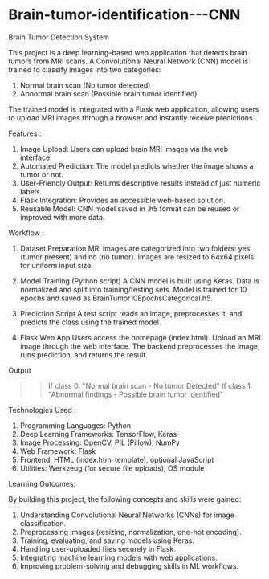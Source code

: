 # Brain-tumor-identification---CNN
Brain Tumor Detection System

This project is a deep learning–based web application that detects brain tumors from MRI scans. A Convolutional Neural Network (CNN) model is trained to classify images into two categories:

 1. Normal brain scan (No tumor detected)
 2. Abnormal brain scan (Possible brain tumor identified)

The trained model is integrated with a Flask web application, allowing users to upload MRI images through a browser and instantly receive predictions.

Features :

1. Image Upload: Users can upload brain MRI images via the web interface.
2. Automated Prediction: The model predicts whether the image shows a tumor or not.
3. User-Friendly Output: Returns descriptive results instead of just numeric labels.
4. Flask Integration: Provides an accessible web-based solution.
5. Reusable Model: CNN model saved in .h5 format can be reused or improved with more data.

Workflow :

1. Dataset Preparation
MRI images are categorized into two folders: yes (tumor present) and no (no tumor).
Images are resized to 64x64 pixels for uniform input size.

2. Model Training (Python script)
A CNN model is built using Keras.
Data is normalized and split into training/testing sets.
Model is trained for 10 epochs and saved as BrainTumor10EpochsCategorical.h5.

3. Prediction Script
A test script reads an image, preprocesses it, and predicts the class using the trained model.

4. Flask Web App
Users access the homepage (index.html).
Upload an MRI image through the web interface.
The backend preprocesses the image, runs prediction, and returns the result.

Output
>> If class 0: "Normal brain scan - No tumor Detected"
>> If class 1: "Abnormal findings - Possible brain tumor identified"

Technologies Used :

1. Programming Languages: Python
2. Deep Learning Frameworks: TensorFlow, Keras
3. Image Processing: OpenCV, PIL (Pillow), NumPy
4. Web Framework: Flask
5. Frontend: HTML (index.html template), optional JavaScript
6. Utilities: Werkzeug (for secure file uploads), OS module

Learning Outcomes:

By building this project, the following concepts and skills were gained:

1. Understanding Convolutional Neural Networks (CNNs) for image classification.
2. Preprocessing images (resizing, normalization, one-hot encoding).
3. Training, evaluating, and saving models using Keras.
4. Handling user-uploaded files securely in Flask.
5. Integrating machine learning models with web applications.
6. Improving problem-solving and debugging skills in ML workflows.
